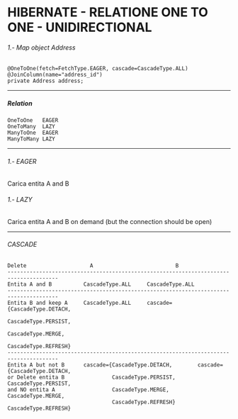 # HIBERNATE - RELATIONE ONE TO ONE - UNIDIRECTIONAL


###### 1.- Map object Address

	@OneToOne(fetch=FetchType.EAGER, cascade=CascadeType.ALL)
	@JoinColumn(name="address_id")
	private Address address;

---------

##### Relation

	OneToOne   EAGER
	OneToMany  LAZY
	ManyToOne  EAGER
	ManyToMany LAZY
	
---------

###### 1.- EAGER
Carica entita A and B

###### 1.- LAZY
Carica entita A and B on demand (but the connection should be open)

--------

###### CASCADE

	Delete                    A                          B
	--------------------------------------------------------------------------------------
	Entita A and B          CascadeType.ALL   	CascadeType.ALL
	--------------------------------------------------------------------------------------
	Entita B and keep A     CascadeType.ALL     cascade={CascadeType.DETACH,
	                                                     CascadeType.PERSIST,
	                                                     CascadeType.MERGE,
	                                                     CascadeType.REFRESH}
	--------------------------------------------------------------------------------------
	Entita A but not B      cascade={CascadeType.DETACH, 		cascade={CascadeType.DETACH,
	or Delete entita B               CascadeType.PERSIST,            	CascadeType.PERSIST,
	and NO entita A                  CascadeType.MERGE,             	CascadeType.MERGE,
	                                 CascadeType.REFRESH}           	CascadeType.REFRESH}